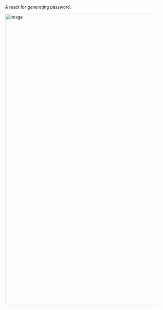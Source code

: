 A react for generating password.

<img width="958" alt="image" src="https://github.com/saloni0419/Password-Generator/assets/100074110/e206bfc7-b6be-46a9-bb75-5cfcda002899">
